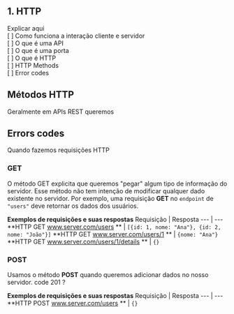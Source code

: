 
## 1. HTTP

Explicar aqui  
[ ] Como funciona a interação cliente e servidor  
[ ] O que é uma API  
[ ] O que é uma porta  
[ ] O que é HTTP  
[ ] HTTP Methods  
[ ] Error codes

## Métodos HTTP
Geralmente em APIs REST queremos 

## Errors codes
Quando fazemos requisições HTTP 

### GET
O método GET explicita que queremos "pegar" algum tipo de informação do servidor. Esse método não tem intenção de modificar qualquer dado existente no servidor. Por exemplo, uma requisição **GET** no `endpoint` de `"users"` deve retornar os dados dos usuários.

**Exemplos de requisições e suas respostas**
Requisição | Resposta
--- | ---
**HTTP GET www.server.com/users ** | `[{id: 1, nome: "Ana"}, {id: 2, nome: "João"}]`
**HTTP GET www.server.com/users/1 ** | `{nome: "Ana"}`
**HTTP GET www.server.com/users/1/details ** | `{}`

### POST
Usamos o método **POST** quando queremos adicionar dados no nosso servidor.
code 201 ? 

**Exemplos de requisições e suas respostas**
Requisição | Resposta
--- | ---
**HTTP POST www.server.com/users ** | `{}`
